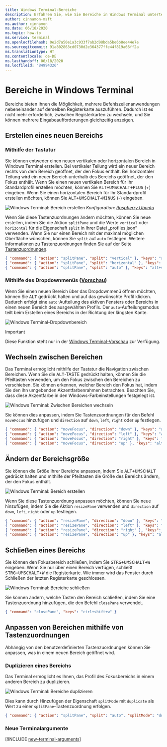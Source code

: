 ```yaml
---
title: Windows Terminal-Bereiche
description: Erfahren Sie, wie Sie Bereiche in Windows Terminal unterteilen.
author: cinnamon-msft
ms.author: cinnamon
ms.date: 06/18/2020
ms.topic: how-to
ms.service: terminal
ms.openlocfilehash: 0e2d7a50e1a3c933f7ab2d98bda5be6b8ee44e7e
ms.sourcegitcommit: 91a802863cd0730d2e364377ffe44f819a66ff2a
ms.translationtype: HT
ms.contentlocale: de-DE
ms.lasthandoff: 06/18/2020
ms.locfileid: "84994326"
---
```

# <a name="panes-in-windows-terminal"></a>Bereiche in Windows Terminal

Bereiche bieten Ihnen die Möglichkeit, mehrere Befehlszeilenanwendungen nebeneinander auf derselben Registerkarte auszuführen. Dadurch ist es nicht mehr erforderlich, zwischen Registerkarten zu wechseln, und Sie können mehrere Eingabeaufforderungen gleichzeitig anzeigen.

## <a name="creating-a-new-pane"></a>Erstellen eines neuen Bereichs

### <a name="using-the-keyboard"></a>Mithilfe der Tastatur

Sie können entweder einen neuen vertikalen oder horizontalen Bereich in Windows Terminal erstellen. Bei vertikaler Teilung wird ein neuer Bereich rechts von dem Bereich geöffnet, der den Fokus enthält. Bei horizontaler Teilung wird ein neuer Bereich unterhalb des Bereichs geöffnet, der den Fokus enthält. Wenn Sie einen neuen vertikalen Bereich für Ihr Standardprofil erstellen möchten, können Sie <kbd>ALT+UMSCHALT+PLUS</kbd> (+) eingeben. Wenn Sie einen horizontalen Bereich für Ihr Standardprofil erstellen möchten, können Sie <kbd>ALT+UMSCHALT+MINUS</kbd> (-) eingeben.

![Windows Terminal: Bereich erstellen](./images/open-panes.gif)
_Konfiguration: [Raspberry Ubuntu](./custom-terminal-gallery/raspberry-ubuntu.md)_

Wenn Sie diese Tastenzuordnungen ändern möchten, können Sie neue erstellen, indem Sie die Aktion `splitPane` und die Werte `vertical` oder `horizontal` für die Eigenschaft `split` in Ihrer Datei „profiles.json“ verwenden. Wenn Sie nur einen Bereich mit der maximal möglichen Oberfläche wünschen, können Sie `split` auf `auto` festlegen. Weitere Informationen zu Tastenzuordnungen finden Sie auf der Seite [Tastenzuordnungen](./customize-settings/key-bindings.md).

```json
{ "command": { "action": "splitPane", "split": "vertical" }, "keys": "alt+shift+plus" },
{ "command": { "action": "splitPane", "split": "horizontal" }, "keys": "alt+shift+-" },
{ "command": { "action": "splitPane", "split": "auto" }, "keys": "alt+shift+|" }
```

### <a name="using-the-dropdown-menu-preview"></a>Mithilfe des Dropdownmenüs ([Vorschau](https://aka.ms/terminal-preview/))

Wenn Sie einen neuen Bereich über das Dropdownmenü öffnen möchten, können Sie <kbd>ALT</kbd> gedrückt halten und auf das gewünschte Profil klicken. Dadurch erfolgt eine `auto`-Aufteilung des aktiven Fensters oder Bereichs in einen neuen Bereich des ausgewählten Profils. Der `auto`-Aufteilungsmodus teilt beim Erstellen eines Bereichs in der Richtung der längsten Kante.

![Windows Terminal-Dropdownbereich](./images/alt-click-pane.gif)

> [!IMPORTANT]
> Diese Funktion steht nur in der [Windows Terminal-Vorschau](https://aka.ms/terminal-preview/) zur Verfügung.

## <a name="switching-between-panes"></a>Wechseln zwischen Bereichen

Das Terminal ermöglicht mithilfe der Tastatur die Navigation zwischen Bereichen. Wenn Sie die <kbd>ALT</kbd>-TASTE gedrückt halten, können Sie die Pfeiltasten verwenden, um den Fokus zwischen den Bereichen zu verschieben. Sie können erkennen, welcher Bereich den Fokus hat, indem Sie den ihn umgebenden Akzentfarbenrahmen betrachten. Beachten Sie, dass diese Akzentfarbe in den Windows-Farbeinstellungen festgelegt ist.

![Windows Terminal: Zwischen Bereichen wechseln](./images/navigate-panes.gif)

Sie können dies anpassen, indem Sie Tastenzuordnungen für den Befehl `moveFocus` hinzufügen und `direction` auf `down`, `left`, `right` oder `up` festlegen.

```json
{ "command": { "action": "moveFocus", "direction": "down" }, "keys": "alt+down" },
{ "command": { "action": "moveFocus", "direction": "left" }, "keys": "alt+left" },
{ "command": { "action": "moveFocus", "direction": "right" }, "keys": "alt+right" },
{ "command": { "action": "moveFocus", "direction": "up" }, "keys": "alt+up" }
```

## <a name="resizing-a-pane"></a>Ändern der Bereichsgröße

Sie können die Größe Ihrer Bereiche anpassen, indem Sie <kbd>ALT+UMSCHALT</kbd> gedrückt halten und mithilfe der Pfeiltasten die Größe des Bereichs ändern, der den Fokus enthält.

![Windows Terminal: Bereich erstellen](./images/resize-panes.gif)

Wenn Sie diese Tastenzuordnung anpassen möchten, können Sie neue hinzufügen, indem Sie die Aktion `resizePane` verwenden und `direction` auf `down`, `left`, `right` oder `up` festlegen.

```json
{ "command": { "action": "resizePane", "direction": "down" }, "keys": "alt+shift+down" },
{ "command": { "action": "resizePane", "direction": "left" }, "keys": "alt+shift+left" },
{ "command": { "action": "resizePane", "direction": "right" }, "keys": "alt+shift+right" },
{ "command": { "action": "resizePane", "direction": "up" }, "keys": "alt+shift+up" }
```

## <a name="closing-a-pane"></a>Schließen eines Bereichs

Sie können den Fokusbereich schließen, indem Sie <kbd>STRG+UMSCHALT+W</kbd> eingeben. Wenn Sie nur über einen Bereich verfügen, schließt <kbd>STRG+UMSCHALT+W</kbd> die Registerkarte. Wie immer wird das Fenster durch Schließen der letzten Registerkarte geschlossen.

![Windows Terminal: Bereiche schließen](./images/close-panes.gif)

Sie können ändern, welche Tasten den Bereich schließen, indem Sie eine Tastenzuordnung hinzufügen, die den Befehl `closePane` verwendet.

```json
{ "command": "closePane", "keys": "ctrl+shift+w" }
```

## <a name="customizing-panes-using-key-bindings"></a>Anpassen von Bereichen mithilfe von Tastenzuordnungen

Abhängig von den benutzerdefinierten Tastenzuordnungen können Sie anpassen, was in einem neuen Bereich geöffnet wird.

### <a name="duplicating-a-pane"></a>Duplizieren eines Bereichs

Das Terminal ermöglicht es Ihnen, das Profil des Fokusbereichs in einem anderen Bereich zu duplizieren.

![Windows Terminal: Bereiche duplizieren](./images/duplicate-panes.gif)

Dies kann durch Hinzufügen der Eigenschaft `splitMode` mit `duplicate` als Wert zu einer `splitPane`-Tastenzuordnung erfolgen.

```json
{ "command": { "action": "splitPane", "split": "auto", "splitMode": "duplicate" }, "keys": "alt+shift+d" }
```

### <a name="new-terminal-arguments"></a>Neue Terminalargumente

[!INCLUDE [new-terminal-arguments](./new-terminal-arguments.md)]
